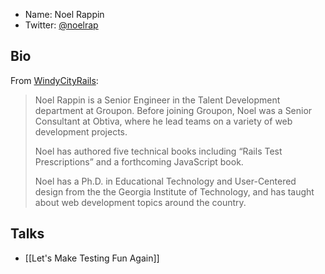 * Name: Noel Rappin
* Twitter: [@noelrap](http://twitter.com/noelrap)

## Bio

From [WindyCityRails](http://windycityrails.org/sessions/#rappin):

> Noel Rappin is a Senior Engineer in the Talent Development department at Groupon. Before joining Groupon, Noel was a Senior Consultant at Obtiva, where he lead teams on a variety of web development projects.
> 
> Noel has authored five technical books including “Rails Test Prescriptions” and a forthcoming JavaScript book.
> 
> Noel has a Ph.D. in Educational Technology and User-Centered design from the the Georgia Institute of Technology, and has taught about web development topics around the country.

## Talks

* [[Let's Make Testing Fun Again]]
